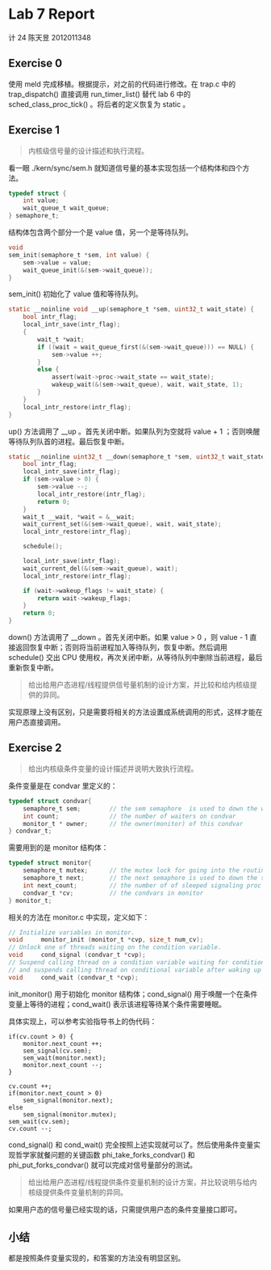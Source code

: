 # Lab 7 Report

计 24 陈天昱 2012011348

## Exercise 0

使用 meld 完成移植。根据提示，对之前的代码进行修改。在 trap.c 中的 trap\_dispatch() 直接调用 run\_timer\_list() 替代 lab 6 中的 sched\_class\_proc\_tick() 。将后者的定义恢复为 static 。

## Exercise 1

> 内核级信号量的设计描述和执行流程。

看一眼 ./kern/sync/sem.h 就知道信号量的基本实现包括一个结构体和四个方法。

```c
typedef struct {
    int value;
    wait_queue_t wait_queue;
} semaphore_t;
```

结构体包含两个部分一个是 value 值，另一个是等待队列。

```c
void
sem_init(semaphore_t *sem, int value) {
    sem->value = value;
    wait_queue_init(&(sem->wait_queue));
}
```

sem_init() 初始化了 value 值和等待队列。

```c
static __noinline void __up(semaphore_t *sem, uint32_t wait_state) {
    bool intr_flag;
    local_intr_save(intr_flag);
    {
        wait_t *wait;
        if ((wait = wait_queue_first(&(sem->wait_queue))) == NULL) {
            sem->value ++;
        }
        else {
            assert(wait->proc->wait_state == wait_state);
            wakeup_wait(&(sem->wait_queue), wait, wait_state, 1);
        }
    }
    local_intr_restore(intr_flag);
}
```

up() 方法调用了 \_\_up 。首先关闭中断。如果队列为空就将 value + 1 ；否则唤醒等待队列队首的进程。最后恢复中断。

```c
static __noinline uint32_t __down(semaphore_t *sem, uint32_t wait_state) {
    bool intr_flag;
    local_intr_save(intr_flag);
    if (sem->value > 0) {
        sem->value --;
        local_intr_restore(intr_flag);
        return 0;
    }
    wait_t __wait, *wait = &__wait;
    wait_current_set(&(sem->wait_queue), wait, wait_state);
    local_intr_restore(intr_flag);

    schedule();

    local_intr_save(intr_flag);
    wait_current_del(&(sem->wait_queue), wait);
    local_intr_restore(intr_flag);

    if (wait->wakeup_flags != wait_state) {
        return wait->wakeup_flags;
    }
    return 0;
}
```

down() 方法调用了 \_\_down 。首先关闭中断。如果 value > 0 ，则 value - 1 直接返回恢复中断；否则将当前进程加入等待队列，恢复中断。然后调用 schedule() 交出 CPU 使用权，再次关闭中断，从等待队列中删除当前进程，最后重新恢复中断。

> 给出给用户态进程/线程提供信号量机制的设计方案，并比较和给内核级提供的异同。

实现原理上没有区别，只是需要将相关的方法设置成系统调用的形式，这样才能在用户态直接调用。

## Exercise 2

> 给出内核级条件变量的设计描述并说明大致执行流程。

条件变量是在 condvar 里定义的：

```c
typedef struct condvar{
    semaphore_t sem;        // the sem semaphore  is used to down the waiting proc, and the signaling proc should up the waiting proc
    int count;              // the number of waiters on condvar
    monitor_t * owner;      // the owner(monitor) of this condvar
} condvar_t;
```

需要用到的是 monitor 结构体：

```c
typedef struct monitor{
    semaphore_t mutex;      // the mutex lock for going into the routines in monitor, should be initialized to 1
    semaphore_t next;       // the next semaphore is used to down the signaling proc itself, and the other OR wakeuped waiting proc should wake up the sleeped signaling proc.
    int next_count;         // the number of of sleeped signaling proc
    condvar_t *cv;          // the condvars in monitor
} monitor_t;
```

相关的方法在 monitor.c 中实现，定义如下：

```c
// Initialize variables in monitor.
void     monitor_init (monitor_t *cvp, size_t num_cv);
// Unlock one of threads waiting on the condition variable.
void     cond_signal (condvar_t *cvp);
// Suspend calling thread on a condition variable waiting for condition atomically unlock mutex in monitor,
// and suspends calling thread on conditional variable after waking up locks mutex.
void     cond_wait (condvar_t *cvp);
```

init\_monitor() 用于初始化 monitor 结构体；cond\_signal() 用于唤醒一个在条件变量上等待的进程；cond\_wait() 表示该进程等待某个条件需要睡眠。

具体实现上，可以参考实验指导书上的伪代码：

```
if(cv.count > 0) {
	monitor.next_count ++;
	sem_signal(cv.sem);
	sem_wait(monitor.next);
	monitor.next_count --;
}
```

```
cv.count ++;
if(monitor.next_count > 0)
	sem_signal(monitor.next);
else
	sem_signal(monitor.mutex);
sem_wait(cv.sem);
cv.count --;	
```

cond\_signal() 和 cond\_wait() 完全按照上述实现就可以了。然后使用条件变量实现哲学家就餐问题的关键函数 phi\_take\_forks\_condvar() 和 phi\_put\_forks\_condvar() 就可以完成对信号量部分的测试。

> 给出给用户态进程/线程提供条件变量机制的设计方案，并比较说明与给内核级提供条件变量机制的异同。

如果用户态的信号量已经实现的话，只需提供用户态的条件变量接口即可。

## 小结

都是按照条件变量实现的，和答案的方法没有明显区别。

